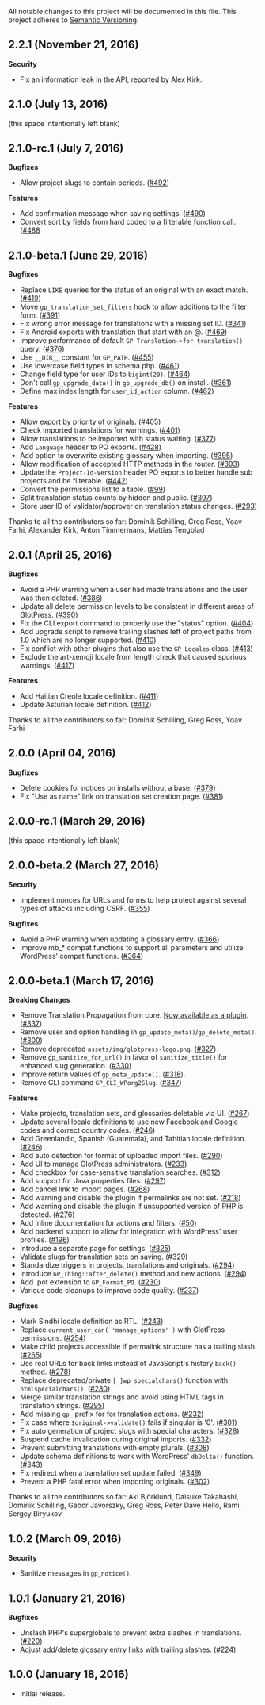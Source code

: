 All notable changes to this project will be documented in this file.
This project adheres to [Semantic Versioning](http://semver.org/).

## 2.2.1 (November 21, 2016)

**Security**

* Fix an information leak in the API, reported by Alex Kirk.

## 2.1.0 (July 13, 2016)

(this space intentionally left blank)

## 2.1.0-rc.1 (July 7, 2016)

**Bugfixes**

* Allow project slugs to contain periods. ([#492](https://github.com/GlotPress/GlotPress-WP/issues/492))

**Features**

* Add confirmation message when saving settings. ([#490](https://github.com/GlotPress/GlotPress-WP/issues/490))
* Convert sort by fields from hard coded to a filterable function call. ([#488](https://github.com/GlotPress/GlotPress-WP/issues/488)

## 2.1.0-beta.1 (June 29, 2016)

**Bugfixes**

* Replace `LIKE` queries for the status of an original with an exact match. ([#419](https://github.com/GlotPress/GlotPress-WP/issues/419))
* Move `gp_translation_set_filters` hook to allow additions to the filter form. ([#391](https://github.com/GlotPress/GlotPress-WP/issues/391))
* Fix wrong error message for translations with a missing set ID. ([#341](https://github.com/GlotPress/GlotPress-WP/issues/341))
* Fix Android exports with translation that start with an @. ([#469](https://github.com/GlotPress/GlotPress-WP/issues/469))
* Improve performance of default `GP_Translation->for_translation()` query. ([#376](https://github.com/GlotPress/GlotPress-WP/issues/376))
* Use `__DIR__` constant for `GP_PATH`. ([#455](https://github.com/GlotPress/GlotPress-WP/issues/455))
* Use lowercase field types in schema.php. ([#461](https://github.com/GlotPress/GlotPress-WP/issues/461))
* Change field type for user IDs to `bigint(20)`. ([#464](https://github.com/GlotPress/GlotPress-WP/issues/464))
* Don't call `gp_upgrade_data()` in `gp_upgrade_db()` on install. ([#361](https://github.com/GlotPress/GlotPress-WP/issues/361))
* Define max index length for `user_id_action` column. ([#462](https://github.com/GlotPress/GlotPress-WP/issues/462))

**Features**

* Allow export by priority of originals. ([#405](https://github.com/GlotPress/GlotPress-WP/issues/405))
* Check imported translations for warnings. ([#401](https://github.com/GlotPress/GlotPress-WP/issues/401))
* Allow translations to be imported with status waiting. ([#377](https://github.com/GlotPress/GlotPress-WP/issues/377))
* Add `Language` header to PO exports. ([#428](https://github.com/GlotPress/GlotPress-WP/issues/428))
* Add option to overwrite existing glossary when importing. ([#395](https://github.com/GlotPress/GlotPress-WP/issues/395))
* Allow modification of accepted HTTP methods in the router. ([#393](https://github.com/GlotPress/GlotPress-WP/issues/393))
* Update the `Project-Id-Version` header PO exports to better handle sub projects and be filterable. ([#442](https://github.com/GlotPress/GlotPress-WP/issues/442))
* Convert the permissions list to a table. ([#99](https://github.com/GlotPress/GlotPress-WP/issues/99))
* Split translation status counts by hidden and public. ([#397](https://github.com/GlotPress/GlotPress-WP/issues/397))
* Store user ID of validator/approver on translation status changes. ([#293](https://github.com/GlotPress/GlotPress-WP/issues/293))

Thanks to all the contributors so far: Dominik Schilling, Greg Ross, Yoav Farhi, Alexander Kirk, Anton Timmermans, Mattias Tengblad

## 2.0.1 (April 25, 2016)

**Bugfixes**

* Avoid a PHP warning when a user had made translations and the user was then deleted. ([#386](https://github.com/GlotPress/GlotPress-WP/issues/386))
* Update all delete permission levels to be consistent in different areas of GlotPress. ([#390](https://github.com/GlotPress/GlotPress-WP/issues/390))
* Fix the CLI export command to properly use the "status" option. ([#404](https://github.com/GlotPress/GlotPress-WP/issues/404))
* Add upgrade script to remove trailing slashes left of project paths from 1.0 which are no longer supported. ([#410](https://github.com/GlotPress/GlotPress-WP/issues/410))
* Fix conflict with other plugins that also use the `GP_Locales` class. ([#413](https://github.com/GlotPress/GlotPress-WP/issues/413))
* Exclude the art-xemoji locale from length check that caused spurious warnings. ([#417](https://github.com/GlotPress/GlotPress-WP/issues/417))

**Features**

* Add Haitian Creole locale definition. ([#411](https://github.com/GlotPress/GlotPress-WP/issues/411))
* Update Asturian locale definition. ([#412](https://github.com/GlotPress/GlotPress-WP/issues/412))

Thanks to all the contributors so far: Dominik Schilling, Greg Ross, Yoav Farhi

## 2.0.0 (April 04, 2016)

**Bugfixes**

* Delete cookies for notices on installs without a base. ([#379](https://github.com/GlotPress/GlotPress-WP/issues/379))
* Fix "Use as name" link on translation set creation page. ([#381](https://github.com/GlotPress/GlotPress-WP/issues/381))

## 2.0.0-rc.1 (March 29, 2016)

(this space intentionally left blank)

## 2.0.0-beta.2 (March 27, 2016)

**Security**

* Implement nonces for URLs and forms to help protect against several types of attacks including CSRF. ([#355](https://github.com/GlotPress/GlotPress-WP/issues/355))

**Bugfixes**

* Avoid a PHP warning when updating a glossary entry. ([#366](https://github.com/GlotPress/GlotPress-WP/issues/366))
* Improve mb_* compat functions to support all parameters and utilize WordPress' compat functions. ([#364](https://github.com/GlotPress/GlotPress-WP/issues/364))

## 2.0.0-beta.1 (March 17, 2016)

**Breaking Changes**

* Remove Translation Propagation from core. [Now available as a plugin](https://github.com/GlotPress/gp-translation-propagation/). ([#337](https://github.com/GlotPress/GlotPress-WP/issues/337))
* Remove user and option handling in `gp_update_meta()`/`gp_delete_meta()`. ([#300](https://github.com/GlotPress/GlotPress-WP/issues/300))
* Remove deprecated `assets/img/glotpress-logo.png`. ([#327](https://github.com/GlotPress/GlotPress-WP/issues/327))
* Remove `gp_sanitize_for_url()` in favor of `sanitize_title()` for enhanced slug generation. ([#330](https://github.com/GlotPress/GlotPress-WP/pull/330))
* Improve return values of `gp_meta_update()`. ([#318](https://github.com/GlotPress/GlotPress-WP/issues/318)).
* Remove CLI command `GP_CLI_WPorg2Slug`. ([#347](https://github.com/GlotPress/GlotPress-WP/issues/347))

**Features**

* Make projects, translation sets, and glossaries deletable via UI. ([#267](https://github.com/GlotPress/GlotPress-WP/issues/267))
* Update several locale definitions to use new Facebook and Google codes and correct country codes. ([#246](https://github.com/GlotPress/GlotPress-WP/issues/246))
* Add Greenlandic, Spanish (Guatemala), and Tahitian locale definition. ([#246](https://github.com/GlotPress/GlotPress-WP/issues/246))
* Add auto detection for format of uploaded import files. ([#290](https://github.com/GlotPress/GlotPress-WP/issues/290))
* Add UI to manage GlotPress administrators. ([#233](https://github.com/GlotPress/GlotPress-WP/issues/233))
* Add checkbox for case-sensitive translation searches. ([#312](https://github.com/GlotPress/GlotPress-WP/issues/312))
* Add support for Java properties files. ([#297](https://github.com/GlotPress/GlotPress-WP/issues/297))
* Add cancel link to import pages. ([#268](https://github.com/GlotPress/GlotPress-WP/issues/268))
* Add warning and disable the plugin if permalinks are not set. ([#218](https://github.com/GlotPress/GlotPress-WP/issues/218))
* Add warning and disable the plugin if unsupported version of PHP is detected. ([#276](https://github.com/GlotPress/GlotPress-WP/issues/276))
* Add inline documentation for actions and filters. ([#50](https://github.com/GlotPress/GlotPress-WP/issues/50))
* Add backend support to allow for integration with WordPress' user profiles. ([#196](https://github.com/GlotPress/GlotPress-WP/issues/196))
* Introduce a separate page for settings. ([#325](https://github.com/GlotPress/GlotPress-WP/issues/325))
* Validate slugs for translation sets on saving. ([#329](https://github.com/GlotPress/GlotPress-WP/issues/329))
* Standardize triggers in projects, translations and originals. ([#294](https://github.com/GlotPress/GlotPress-WP/issues/294))
* Introduce `GP_Thing::after_delete()` method and new actions. ([#294](https://github.com/GlotPress/GlotPress-WP/issues/294))
* Add .pot extension to `GP_Format_PO`. ([#230](https://github.com/GlotPress/GlotPress-WP/issues/230))
* Various code cleanups to improve code quality. ([#237](https://github.com/GlotPress/GlotPress-WP/issues/237))

**Bugfixes**

* Mark Sindhi locale definition as RTL. ([#243](https://github.com/GlotPress/GlotPress-WP/issues/243))
* Replace `current_user_can( 'manage_options' )` with GlotPress permissions. ([#254](https://github.com/GlotPress/GlotPress-WP/issues/254))
* Make child projects accessible if permalink structure has a trailing slash. ([#265](https://github.com/GlotPress/GlotPress-WP/issues/265))
* Use real URLs for back links instead of JavaScript's history `back()` method. ([#278](https://github.com/GlotPress/GlotPress-WP/issues/278))
* Replace deprecated/private `[_]wp_specialchars()` function with `htmlspecialchars()`. ([#280](https://github.com/GlotPress/GlotPress-WP/issues/280))
* Merge similar translation strings and avoid using HTML tags in translation strings. ([#295](https://github.com/GlotPress/GlotPress-WP/pull/295))
* Add missing `gp_` prefix for for translation actions. ([#232](https://github.com/GlotPress/GlotPress-WP/issues/232))
* Fix case where `$original->validate()` fails if singular is '0'. ([#301](https://github.com/GlotPress/GlotPress-WP/issues/301))
* Fix auto generation of project slugs with special characters. ([#328](https://github.com/GlotPress/GlotPress-WP/issues/328))
* Suspend cache invalidation during original imports. ([#332](https://github.com/GlotPress/GlotPress-WP/issues/332))
* Prevent submitting translations with empty plurals. ([#308](https://github.com/GlotPress/GlotPress-WP/pull/308))
* Update schema definitions to work with WordPress' `dbDelta()` function. ([#343](https://github.com/GlotPress/GlotPress-WP/issues/343))
* Fix redirect when a translation set update failed. ([#349](https://github.com/GlotPress/GlotPress-WP/pull/349))
* Prevent a PHP fatal error when importing originals. ([#302](https://github.com/GlotPress/GlotPress-WP/pull/302))

Thanks to all the contributors so far: Aki Björklund, Daisuke Takahashi, Dominik Schilling, Gabor Javorszky, Greg Ross, Peter Dave Hello, Rami, Sergey Biryukov

## 1.0.2 (March 09, 2016)

**Security**

* Sanitize messages in `gp_notice()`.

## 1.0.1 (January 21, 2016)

**Bugfixes**

* Unslash PHP's superglobals to prevent extra slashes in translations. ([#220](https://github.com/GlotPress/GlotPress-WP/issues/220))
* Adjust add/delete glossary entry links with trailing slashes. ([#224](https://github.com/GlotPress/GlotPress-WP/issues/224))

## 1.0.0 (January 18, 2016)

* Initial release.
